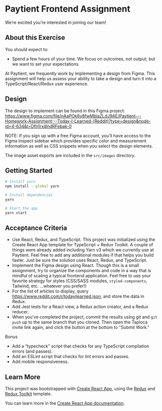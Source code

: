 # Paytient Frontend Assignment

We’re excited you’re interested in joining our team!

## About this Exercise

You should expect to:

- Spend a few hours of your time. We focus on outcomes, not output; but we want to set your expectations.

At Paytient, we frequently work by implementing a design from Figma. This assignment will help us assess your ability to take a design and turn it into a TypeScript/React/Redux user experience.

## Design

The design to implement can be found in this Figma project: https://www.figma.com/file/nAaPOk6y8fwMbiaZLdJ9AE/Paytient---Homework-Assignment---Today-I-Learned-(Reddit)?type=design&node-id=4-634&t=Dfn1rxdlndRFebak-0

NOTE: If you sign up with a free Figma account, you’ll have access to the Figma Inspect sidebar which provides specific color and measurement information as well as CSS snippets when you select the design elements.

The image asset exports are included in the `src/images` directory.

## Getting Started

```sh
# Install yarn
npm install --global yarn

# Install dependencies
yarn

# Start the app
yarn start
```

## Acceptance Criteria

- Use React, Redux, and TypeScript. This project was initialized using the Create React App template for TypeScript + Redux Toolkit. A couple of things were already added including Yarn v3 which we currently use at Paytient. Feel free to add any additional modules if that helps you build faster. Just be sure the solution uses React, Redux, and TypeScript.
- Implement the Figma design using React. Though this is a small assignment, try to organize the components and code in a way that is mindful of scaling a typical frontend application. Feel free to use your favorite strategy for styles (CSS/SASS modules, `styled-components`, Tailwind, etc. ...whatever you prefer!)
- For the list of articles to display, query https://www.reddit.com/r/todayilearned.json, and store the data in Redux.
- Add Jest tests for a React view, a Redux action creator, and a Redux reducer.
- When you’ve completed the project, commit the results using git and `git push` up to the same branch that you cloned. Then open the Tapioca invite link again, and click the button at the bottom to "Submit Work."

Bonus

- Add a “typecheck” script that checks for any TypeScript compilation errors (and passes).
- Add an ESLint script that checks for lint errors and passes.
- Add mobile responsiveness.

## Learn More

This project was bootstrapped with [Create React App](https://github.com/facebook/create-react-app), using the [Redux](https://redux.js.org/) and [Redux Toolkit](https://redux-toolkit.js.org/) template.

You can learn more in the [Create React App documentation](https://facebook.github.io/create-react-app/docs/getting-started).
